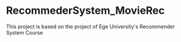 # RecommederSystem_MovieRec
This project is based on the project of Ege University's Recommender System Course
